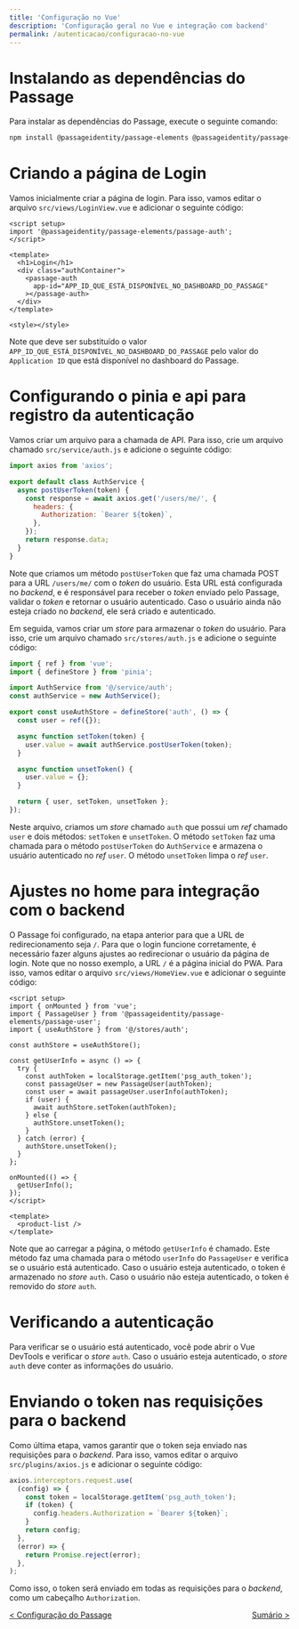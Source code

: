 ```yaml
---
title: 'Configuração no Vue'
description: 'Configuração geral no Vue e integração com backend'
permalink: /autenticacao/configuracao-no-vue
---
```


# Instalando as dependências do Passage

Para instalar as dependências do Passage, execute o seguinte comando:

```bash
npm install @passageidentity/passage-elements @passageidentity/passage-auth
```

# Criando a página de Login

Vamos inicialmente criar a página de login. Para isso, vamos editar o arquivo `src/views/LoginView.vue` e adicionar o seguinte código:

```vue
<script setup>
import '@passageidentity/passage-elements/passage-auth';
</script>

<template>
  <h1>Login</h1>
  <div class="authContainer">
    <passage-auth
      app-id="APP_ID_QUE_ESTÁ_DISPONÍVEL_NO_DASHBOARD_DO_PASSAGE"
    ></passage-auth>
  </div>
</template>

<style></style>
```

Note que deve ser substituído o valor `APP_ID_QUE_ESTÁ_DISPONÍVEL_NO_DASHBOARD_DO_PASSAGE` pelo valor do `Application ID` que está disponível no dashboard do Passage.

# Configurando o pinia e api para registro da autenticação

Vamos criar um arquivo para a chamada de API. Para isso, crie um arquivo chamado `src/service/auth.js` e adicione o seguinte código:

```javascript
import axios from 'axios';

export default class AuthService {
  async postUserToken(token) {
    const response = await axios.get('/users/me/', {
      headers: {
        Authorization: `Bearer ${token}`,
      },
    });
    return response.data;
  }
}
```

Note que criamos um método `postUserToken` que faz uma chamada POST para a URL `/users/me/` com o _token_ do usuário. Esta URL está configurada no _backend_, e é responsável para receber o _token_ enviado pelo Passage, validar o _token_ e retornar o usuário autenticado. Caso o usuário ainda não esteja criado no _backend_, ele será criado e autenticado.

Em seguida, vamos criar um _store_ para armazenar o _token_ do usuário. Para isso, crie um arquivo chamado `src/stores/auth.js` e adicione o seguinte código:

```javascript
import { ref } from 'vue';
import { defineStore } from 'pinia';

import AuthService from '@/service/auth';
const authService = new AuthService();

export const useAuthStore = defineStore('auth', () => {
  const user = ref({});

  async function setToken(token) {
    user.value = await authService.postUserToken(token);
  }

  async function unsetToken() {
    user.value = {};
  }

  return { user, setToken, unsetToken };
});
```

Neste arquivo, criamos um _store_ chamado `auth` que possui um _ref_ chamado `user` e dois métodos: `setToken` e `unsetToken`. O método `setToken` faz uma chamada para o método `postUserToken` do `AuthService` e armazena o usuário autenticado no _ref_ `user`. O método `unsetToken` limpa o _ref_ `user`.

# Ajustes no home para integração com o backend

O Passage foi configurado, na etapa anterior para que a URL de redirecionamento seja `/`. Para que o login funcione corretamente, é necessário fazer alguns ajustes ao redirecionar o usuário da página de login. Note que no nosso exemplo, a URL `/` é a página inicial do PWA. Para isso, vamos editar o arquivo `src/views/HomeView.vue` e adicionar o seguinte código:

```vue
<script setup>
import { onMounted } from 'vue';
import { PassageUser } from '@passageidentity/passage-elements/passage-user';
import { useAuthStore } from '@/stores/auth';

const authStore = useAuthStore();

const getUserInfo = async () => {
  try {
    const authToken = localStorage.getItem('psg_auth_token');
    const passageUser = new PassageUser(authToken);
    const user = await passageUser.userInfo(authToken);
    if (user) {
      await authStore.setToken(authToken);
    } else {
      authStore.unsetToken();
    }
  } catch (error) {
    authStore.unsetToken();
  }
};

onMounted(() => {
  getUserInfo();
});
</script>

<template>
  <product-list />
</template>
```

Note que ao carregar a página, o método `getUserInfo` é chamado. Este método faz uma chamada para o método `userInfo` do `PassageUser` e verifica se o usuário está autenticado. Caso o usuário esteja autenticado, o token é armazenado no _store_ `auth`. Caso o usuário não esteja autenticado, o token é removido do _store_ `auth`.

# Verificando a autenticação

Para verificar se o usuário está autenticado, você pode abrir o Vue DevTools e verificar o _store_ `auth`. Caso o usuário esteja autenticado, o _store_ `auth` deve conter as informações do usuário.

# Enviando o token nas requisições para o backend

Como última etapa, vamos garantir que o token seja enviado nas requisições para o _backend_. Para isso, vamos editar o arquivo `src/plugins/axios.js` e adicionar o seguinte código:

```javascript
axios.interceptors.request.use(
  (config) => {
    const token = localStorage.getItem('psg_auth_token');
    if (token) {
      config.headers.Authorization = `Bearer ${token}`;
    }
    return config;
  },
  (error) => {
    return Promise.reject(error);
  },
);
```

Como isso, o token será enviado em todas as requisições para o _backend_, como um cabeçalho `Authorization`.

<span style="display: flex; justify-content: space-between;"><span>[&lt; Configuração do Passage](configuracao-passage.html 'Voltar')</span> <span>[Sumário &gt;](../ 'Próximo')</span></span>
